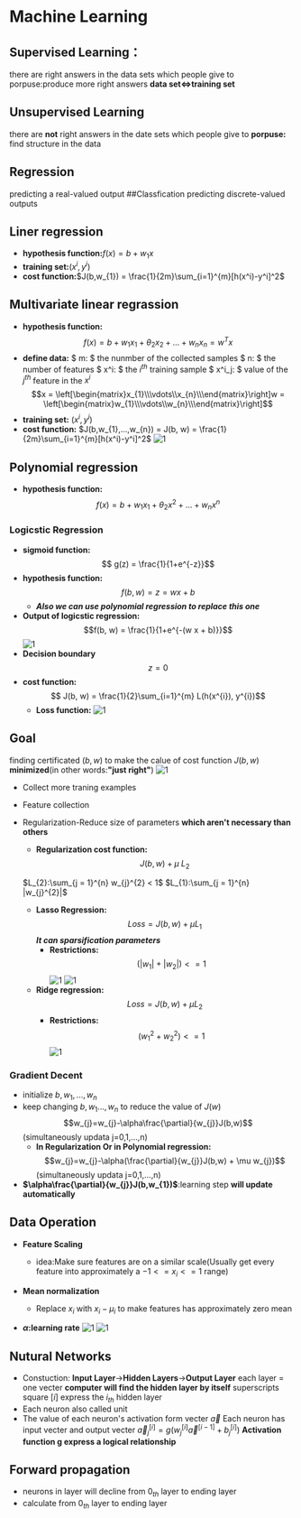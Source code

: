# Machine Learning

## Supervised Learning：
there are right answers in the data sets which people give to
porpuse:produce more right answers
**data set<=>training set**

## Unsupervised Learning
there are **not** right answers in the date sets which people give to
**porpuse:** find structure in the data

## Regression
predicting a real-valued output
##Classfication
predicting discrete-valued outputs

## Liner regression
* **hypothesis function:**$f(x) = b + w_{1}x$
* **training set:**$(x^i,y^i)$
* **cost function:**$J(b,w_{1}) = \frac{1}{2m}\sum_{i=1}^{m}[h(x^i)-y^i]^2$

## Multivariate linear regrassion
* **hypothesis function:**
$$ f(x) = b + w_{1}x_{1} + \theta_{2}x_{2} +... + w_{n}x_{n} = w^{T}x $$
* **define data:**
$ m: $ the nunmber of the collected samples
$ n: $ the number of features
$ x^i: $ the $i^{th}$ training sample
$ x^i_j: $ value of the $j^{th}$ feature in the $x^i$
$$x = \left[\begin{matrix}x_{1}\\\vdots\\x_{n}\\\end{matrix}\right]w = \left[\begin{matrix}w_{1}\\\vdots\\w_{n}\\\end{matrix}\right]$$
* **training set:**
$(x^i,y^i)$
* **cost function:**
$J(b,w_{1},...,w_{n}) =  J(b, w) = \frac{1}{2m}\sum_{i=1}^{m}[h(x^i)-y^i]^2$
![1](https://img-blog.csdnimg.cn/img_convert/252cf47845b1c64efb8774bdde058f62.png)

## Polynomial regression
* **hypothesis function:**
$$ f(x) = b + w_{1}x_{1} + \theta_{2}x^2 +... + w_{n}x^n $$

### Logicstic Regression
* **sigmoid function:**$$ g(z) = \frac{1}{1+e^{-z}}$$
* **hypothesis function:**$$f(b, w) = z = w x + b$$
    * ***Also we can use polynomial regression to replace this one***
* **Output of logicstic regression:**$$f(b, w) = \frac{1}{1+e^{-(w x + b)}}$$
![1](https://img-blog.csdnimg.cn/img_convert/2c3cac4f95e4d5fec22b3e2ba72ca1c8.png)
* **Decision boundary**$$ z = 0 $$
* **cost function:**
$$ J(b, w) = \frac{1}{2}\sum_{i=1}^{m} L(h(x^{i}), y^{i})$$
    * **Loss function:**
    ![1](https://img-blog.csdnimg.cn/img_convert/fcc90fe0621ff637842d0e2fa03a7fd5.png)

## Goal
finding certificated $(b, w)$ to make the calue of cost function $J(b, w)$ **minimized**(in other words:**"just right"**)
![1](https://img-blog.csdnimg.cn/img_convert/55f6cf26ded5b993b0c33d5d3d1a0ca5.png)
* Collect more traning examples
* Feature collection
* Regularization-Reduce size of parameters **which aren't necessary than others**
    * **Regularization cost function:**$$J(b, w) + \mu\ L_2$$

    $L_{2}:\sum_{j = 1}^{n} w_{j}^{2} < 1$
    $L_{1}:\sum_{j = 1}^{n} |w_{j}^{2}|$

    * **Lasso Regression:**
    $$ Loss = J(b, w) + \mu L_{1} $$ ***It can sparsification parameters***
        * **Restrictions:**$$(|w_{1}| + |w_{2}|) <= 1$$
        ![1](https://img-blog.csdnimg.cn/img_convert/f80e3ad613c892a5385e70b8d19431df.png)
        ![1](https://img-blog.csdnimg.cn/img_convert/e405cd23dfb48e19e1dc85ecccb1df1c.png)
    * **Ridge regression:**
    $$ Loss = J(b, w) + \mu L_{2} $$
        * **Restrictions:**$$(w_{1}^{2} + w_{2}^{2}) <= 1$$
        ![1](https://img-blog.csdnimg.cn/img_convert/24db9d1eb0eff21afb3f9d0ad21361ae.png)

### Gradient Decent
* initialize $b,w_{1},...,w_{n}$
* keep changing $b,w_{1}...,w_{n}$ to reduce the value of $J(w)$
$$w_{j}=w_{j}-\alpha\frac{\partial}{w_{j}}J(b,w)$$(simultaneously updata j=0,1,...,n)
    * **In Regularization Or in Polynomial regression:**$$w_{j}=w_{j}-\alpha(\frac{\partial}{w_{j}}J(b,w) + \mu w_{j})$$(simultaneously updata j=0,1,...,n)
* **$\alpha\frac{\partial}{w_{j}}J(b,w_{1})$**:learning step **will update automatically**

## Data Operation
* **Feature Scaling**
    * idea:Make sure features are on a similar scale(Usually get every feature into approximately a $-1<=x_i<=1$ range)

* **Mean normalization**
    * Replace $x_i$ with $x_i-\mu_{i}$ to make features has approximately zero mean

* **$\alpha$:learning rate**
    ![1](https://img-blog.csdnimg.cn/img_convert/1021cee4dbb7f1d75298fa06beaa2e44.png)
    ![1](https://img-blog.csdnimg.cn/img_convert/b81c1b9774ddcdc97c08aef701dd5245.png)


## Nutural Networks
* Constuction:
    **Input Layer**->**Hidden Layers**->**Output Layer**
    each layer = one vecter
    **computer will find the hidden layer by itself**
    superscripts square $[i]$ express the $i_{th}$ hidden layer
* Each neuron also called unit
* The value of each neuron's activation form vecter $\vec{a}$
    Each neuron has input vecter and output vecter
    $\vec{a}^{[i]}_{j}=g(w^{[i]}_{j}\vec{a}^{[i-1]}+b^{[i]}_{j})$
    **Activation function g express a logical relationship**

## Forward propagation
* neurons in layer will decline from $0_{th}$ layer to ending layer
* calculate from $0_{th}$ layer to ending layer








